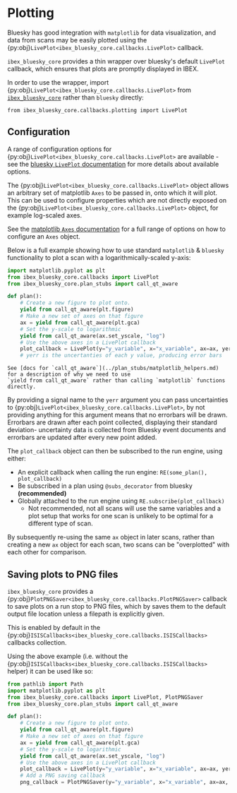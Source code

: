 # Plotting

Bluesky has good integration with `matplotlib` for data visualization, and data from scans 
may be easily plotted using the {py:obj}`LivePlot<ibex_bluesky_core.callbacks.LivePlot>`  callback.

`ibex_bluesky_core` provides a thin wrapper over bluesky's default `LivePlot` callback,
which ensures that plots are promptly displayed in IBEX.

In order to use the wrapper, import {py:obj}`LivePlot<ibex_bluesky_core.callbacks.LivePlot>` from [`ibex_bluesky_core`](ibex_bluesky_core) rather than 
`bluesky` directly:
```
from ibex_bluesky_core.callbacks.plotting import LivePlot
```

## Configuration

A range of configuration options for {py:obj}`LivePlot<ibex_bluesky_core.callbacks.LivePlot>` are available - see the 
[bluesky `LivePlot` documentation](https://blueskyproject.io/bluesky/main/callbacks.html#bluesky.callbacks.mpl_plotting.LivePlot)
for more details about available options.

The {py:obj}`LivePlot<ibex_bluesky_core.callbacks.LivePlot>` object allows an arbitrary set of matplotlib `Axes` to be passed in, onto
which it will plot. This can be used to configure properties which are not directly exposed 
on the {py:obj}`LivePlot<ibex_bluesky_core.callbacks.LivePlot>` object, for example log-scaled axes.

See the [matplotlib `Axes` documentation](https://matplotlib.org/stable/api/_as_gen/matplotlib.axes.Axes.html) 
for a full range of options on how to configure an `Axes` object.

Below is a full example showing how to use standard `matplotlib` & `bluesky` functionality
to plot a scan with a logarithmically-scaled y-axis:

```python
import matplotlib.pyplot as plt
from ibex_bluesky_core.callbacks import LivePlot
from ibex_bluesky_core.plan_stubs import call_qt_aware

def plan():
    # Create a new figure to plot onto.
    yield from call_qt_aware(plt.figure)
    # Make a new set of axes on that figure
    ax = yield from call_qt_aware(plt.gca)
    # Set the y-scale to logarithmic
    yield from call_qt_aware(ax.set_yscale, "log")
    # Use the above axes in a LivePlot callback
    plot_callback = LivePlot(y="y_variable", x="x_variable", ax=ax, yerr="yerr_variable")
    # yerr is the uncertanties of each y value, producing error bars
```

```{note}
See [docs for `call_qt_aware`](../plan_stubs/matplotlib_helpers.md) for a description of why we need to use 
`yield from call_qt_aware` rather than calling `matplotlib` functions directly.
```

By providing a signal name to the `yerr` argument you can pass uncertainties to {py:obj}`LivePlot<ibex_bluesky_core.callbacks.LivePlot>`, by not providing anything for this argument means that no errorbars will be drawn. Errorbars are drawn after each point collected, displaying their standard deviation- uncertainty data is collected from Bluesky event documents and errorbars are updated after every new point added.

The `plot_callback` object can then be subscribed to the run engine, using either:
- An explicit callback when calling the run engine: `RE(some_plan(), plot_callback)`
- Be subscribed in a plan using `@subs_decorator` from bluesky **(recommended)**
- Globally attached to the run engine using `RE.subscribe(plot_callback)`
  * Not recommended, not all scans will use the same variables and a plot setup that works
    for one scan is unlikely to be optimal for a different type of scan.

By subsequently re-using the same `ax` object in later scans, rather than creating a new 
`ax` object for each scan, two scans can be "overplotted" with each other for comparison.


## Saving plots to PNG files

`ibex_bluesky_core` provides a {py:obj}`PlotPNGSaver<ibex_bluesky_core.callbacks.PlotPNGSaver>` callback to save plots on a run stop to PNG files, which by saves them to the default output file location unless a filepath is explicitly given.

This is enabled by default in the {py:obj}`ISISCallbacks<ibex_bluesky_core.callbacks.ISISCallbacks>` callbacks collection. 

Using the above example (i.e. without the {py:obj}`ISISCallbacks<ibex_bluesky_core.callbacks.ISISCallbacks>` helper) it can be used like so: 

```python
from pathlib import Path
import matplotlib.pyplot as plt
from ibex_bluesky_core.callbacks import LivePlot, PlotPNGSaver
from ibex_bluesky_core.plan_stubs import call_qt_aware

def plan():
    # Create a new figure to plot onto.
    yield from call_qt_aware(plt.figure)
    # Make a new set of axes on that figure
    ax = yield from call_qt_aware(plt.gca)
    # Set the y-scale to logarithmic
    yield from call_qt_aware(ax.set_yscale, "log")
    # Use the above axes in a LivePlot callback
    plot_callback = LivePlot(y="y_variable", x="x_variable", ax=ax, yerr="yerr_variable")
    # Add a PNG saving callback
    png_callback = PlotPNGSaver(y="y_variable", x="x_variable", ax=ax, output_dir=Path("C://", "Some", "Custom", "Directory"), postfix="test123")
```
